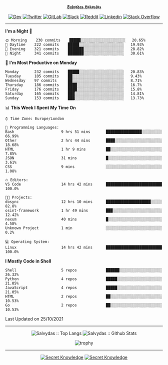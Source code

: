 <div align="center">
  
[𝕾𝖆𝖑𝖛𝖞𝖉𝖆𝖘 𝕷𝖚𝖐𝖔𝖘𝖎𝖚𝖘](https://git.io/JJwwg)
  
[![Dev](https://img.shields.io/badge/-DEV-222222?style=flat-square&logo=dev.to&logoColor=white&link=https://dev.to/sso/)](https://dev.to/sso/)
[![Twitter](https://img.shields.io/badge/-Twitter-222222?style=flat-square&logo=twitter&logoColor=white&link=https://twitter.com/digital_wizz/)](https://twitter.com/digital_wizz/)
[![GitLab](https://img.shields.io/badge/-GitLab-222222?style=flat-square&logo=GitLab&logoColor=white&link=https://gitlab.com/ss-o/)](https://gitlab.com/ss-o/)
[![Slack](https://img.shields.io/badge/-Slack-222222?style=flat-square&logo=Slack&logoColor=white&link=https://digital-teams.slack.com/)](https://digital-teams.slack.com/)
[![Reddit](https://img.shields.io/badge/-Reddit-222222?style=flat-square&logo=Reddit&logoColor=white&link=https://https://www.reddit.com/user/ss-o/)](https://www.reddit.com/user/ss-o/)
[![Linkedin](https://img.shields.io/badge/-LinkedIn-222222?style=flat-square&logo=Linkedin&logoColor=white&link=https://www.linkedin.com/in/digital-clouds/)](https://www.linkedin.com/in/digital-clouds/)
[![Stack Overflow](https://img.shields.io/badge/-Stack%20Overflow-222222?style=flat-square&logo=stack-overflow&logoColor=white&link=https://stackoverflow.com/users/13893752/salvydas-lukosius)](https://stackoverflow.com/users/13893752/salvydas-lukosius)
  
</div>

---

<!--START_SECTION:waka-->
**I'm a Night 🦉** 

```text
🌞 Morning    230 commits    █████░░░░░░░░░░░░░░░░░░░░   20.65% 
🌆 Daytime    222 commits    █████░░░░░░░░░░░░░░░░░░░░   19.93% 
🌃 Evening    321 commits    ███████░░░░░░░░░░░░░░░░░░   28.82% 
🌙 Night      341 commits    ███████░░░░░░░░░░░░░░░░░░   30.61%

```
📅 **I'm Most Productive on Monday** 

```text
Monday       232 commits    █████░░░░░░░░░░░░░░░░░░░░   20.83% 
Tuesday      105 commits    ██░░░░░░░░░░░░░░░░░░░░░░░   9.43% 
Wednesday    97 commits     ██░░░░░░░░░░░░░░░░░░░░░░░   8.71% 
Thursday     186 commits    ████░░░░░░░░░░░░░░░░░░░░░   16.7% 
Friday       176 commits    ████░░░░░░░░░░░░░░░░░░░░░   15.8% 
Saturday     165 commits    ███░░░░░░░░░░░░░░░░░░░░░░   14.81% 
Sunday       153 commits    ███░░░░░░░░░░░░░░░░░░░░░░   13.73%

```


📊 **This Week I Spent My Time On** 

```text
⌚︎ Time Zone: Europe/London

💬 Programming Languages: 
Bash                     9 hrs 51 mins       ████████████████░░░░░░░░░   66.99% 
Other                    2 hrs 44 mins       ████░░░░░░░░░░░░░░░░░░░░░   18.68% 
HTML                     1 hr 9 mins         ██░░░░░░░░░░░░░░░░░░░░░░░   7.85% 
JSON                     31 mins             █░░░░░░░░░░░░░░░░░░░░░░░░   3.61% 
CSS                      9 mins              ░░░░░░░░░░░░░░░░░░░░░░░░░   1.08%

🔥 Editors: 
VS Code                  14 hrs 42 mins      █████████████████████████   100.0%

🐱‍💻 Projects: 
dosync                   12 hrs 10 mins      ████████████████████░░░░░   82.8% 
osint-framework          1 hr 49 mins        ███░░░░░░░░░░░░░░░░░░░░░░   12.42% 
nexum                    40 mins             █░░░░░░░░░░░░░░░░░░░░░░░░   4.58% 
Unknown Project          1 min               ░░░░░░░░░░░░░░░░░░░░░░░░░   0.2%

💻 Operating System: 
Linux                    14 hrs 42 mins      █████████████████████████   100.0%

```

**I Mostly Code in Shell** 

```text
Shell                    5 repos             ██████░░░░░░░░░░░░░░░░░░░   26.32% 
Python                   4 repos             █████░░░░░░░░░░░░░░░░░░░░   21.05% 
JavaScript               4 repos             █████░░░░░░░░░░░░░░░░░░░░   21.05% 
HTML                     2 repos             ██░░░░░░░░░░░░░░░░░░░░░░░   10.53% 
Go                       2 repos             ██░░░░░░░░░░░░░░░░░░░░░░░   10.53%

```



 Last Updated on 25/10/2021
<!--END_SECTION:waka-->

---

<div align=center>

![Salvydas :: Top Langs](https://github-readme-stats.vercel.app/api/top-langs/?username=ss-o&langs_count=8&card_width=300&theme=blue-green&layout=compact)
![Salvydas :: Github Stats](https://github-readme-stats.vercel.app/api?username=ss-o&theme=blue-green&layout=compact&no-frame=true)
 
![trophy](https://github-profile-trophy.vercel.app/?username=ss-o&theme=darkhub&rank=SSS,SS,S,AAA,AA,A,B,C&no-frame=true)

---

[![Secret Knowledge](https://github-readme-stats.vercel.app/api/pin/?username=github&repo=government.github.com&card_width=150&theme=blue-green&layout=compact)](https://github.com/github/government.github.com)
[![Secret Knowledge](https://github-readme-stats.vercel.app/api/pin/?username=ss-o&repo=the-book-of-secret-knowledge&card_width=150&theme=blue-green&layout=compact)](https://github.com/ss-o/the-book-of-secret-knowledge)

</div>
